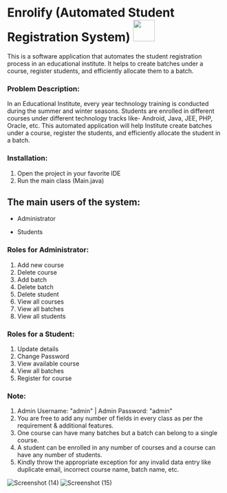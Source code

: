 # **Enrolify (Automated Student Registration System)** <img src="https://user-images.githubusercontent.com/115460698/229439574-02d77960-800a-411c-975d-f05e48c6aefe.png" width="50" height="50">

This is a software application that automates the student registration process in an educational institute. It helps to create batches under a course, register students, and efficiently allocate them to a batch.

### **Problem Description:**
In an Educational Institute, every year technology training is conducted during the summer and winter seasons. Students are enrolled in different courses under different technology tracks like- Android, Java, JEE, PHP, Oracle, etc. This automated application will help Institute create batches under a course, register the students, and efficiently allocate the student in a batch.

### **Installation:**

1. Open the project in your favorite IDE 
2. Run the main class (Main.java)

## **The main users of the system:**
- Administrator
* Students

### **Roles for Administrator:**

1. Add new course
2. Delete course
3. Add batch
4. Delete batch
5. Delete student
6. View all courses
7. View all batches
8. View all students 

### **Roles for a Student:**

1. Update details
2. Change Password
3. View available course
4. View all batches
5. Register for course 

### Note:

1. Admin Username: "admin" | Admin Password: "admin"
2. You are free to add any number of fields in every class as per the requirement & additional features.
3. One course can have many batches but a batch can belong to a single course.
4. A student can be enrolled in any number of courses and a course can have any number of students.
5. Kindly throw the appropriate exception for any invalid data entry like duplicate email, incorrect course name, batch name, etc.



![Screenshot (14)](https://user-images.githubusercontent.com/115460698/229425050-f851ed51-2e1f-4465-87d9-1e3186da061d.png)
![Screenshot (15)](https://user-images.githubusercontent.com/115460698/229425068-497ea979-afc5-4211-ba0b-4b6eb4d53d69.png)
